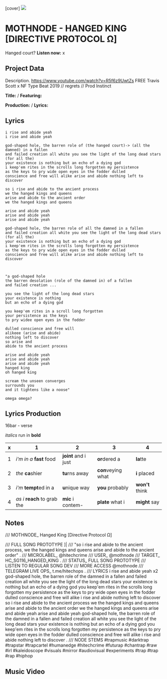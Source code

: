 [cover] ![](57175019_319474918741616_8502199518755923887_n.jpg)

# MOTHNODE - HANGED KING [DIRECTIVE PROTOCOL Ω]
Hanged court?
**Listen now:** x

## Project Data

Description.
https://www.youtube.com/watch?v=R5f6z9UwtZs
FREE Travis Scott x NF Type Beat 2019 // regrets // Prod Instinct

**Title:**  / **Featuring:** 

**Production:**  / **Lyrics:** 

## Lyrics

```
i rise and abide yeah
i rise and abide yeah

god-shaped hole, the barren role of (the hanged court)-> (all the damned) in a fallen 
and failed creation all white you see the light of the long dead stars (for all the) 
your existence is nothing but an echo of a dying god
i keep'em rites in the scrolls long forgotten my persistence 
as the keys to pry wide open eyes in the fodder dulled 
conscience and free will alike arise and abide nothing left to discover

so i rise and abide to the ancient process
we the hanged kings and queens
arise and abide to the ancient order
we the hanged kings and queens

arise and abide yeah
arise and abide yeah
arise and abide yeah

god-shaped hole, the barren role of all the damned in a fallen 
and failed creation all white you see the light of the long dead stars (for all the) 
your existence is nothing but an echo of a dying god
i keep'em rites in the scrolls long forgotten my persistence 
as the keys to pry wide open eyes in the fodder dulled 
conscience and free will alike arise and abide nothing left to discover



"a god-shaped hole
the barren desolation (role of the damned in) of a fallen 
and failed creation ...

you see the light of the long dead stars
your existence is nothing 
but an echo of a dying god 

you keep'em rites in a scroll long forgotten  
your persistence as the keys
to pry widee open eyes in the fodder

dulled conscience and free will
alikeee (arise and abide)
nothing left to discover
so arise and
abide to the ancient process

arise and abide yeah
arise and abide yeah
arise and abide yeah
hanged king
oh hanged king

scream the unseen converges 
surrounds you 
and it tightens like a noose"

omega omega?

```

## Lyrics Production

16bar - verse

*italics* run in
**bold**

| x | 1 | 2 | 3 | 4 |
|---|---|---|---|---|
| 1 | *i'm in a* **fast** food | **joint** and i just  | **or**dered a  | **la**tte  |
| 2 | *the* **ca**shier | **tu**rns away  |  **con**veying what |  **i** placed |
| 3 | *i'm* **tempt**ed in a | **u**nique way  |  **you** probably |  **won't** think |
| 4 | *as i* **reach** to grab the |  **mic** i contem-  | **plate** what i | **might** say |

## Notes

/// MOTHNODE_ Hanged King [Directive Protocol Ω]

/// FULL SONG PROTOTYPE ]|
/// "so i rise and abide to the ancient process, we the hanged kings and queens arise and abide to the ancient order"
.
/// MICROLABEL_ @hitechcrime /// USER_ @mothnode
/// TARGET_ HC_SG116_HANGED_KING
.
/// STATUS_ FULL SONG PROTOTYPE
/// LISTEN TO REGULAR SONG DEV
/// MORE ACCESS @mothnode
/// TELEGRAM LIVE OPS_ t.me/hitechops
.
/// LYRICS
i rise and abide yeah x2
god-shaped hole, the barren role of the damned in a fallen
and failed creation all white you see the light of the long dead stars
your existence is nothing but an echo of a dying god
you keep'em rites in the scrolls long forgotten my persistence
as the keys to pry wide open eyes in the fodder dulled
conscience and free will alike i rise and abide nothing left to discover
so i rise and abide to the ancient process
we the hanged kings and queens
arise and abide to the ancient order
we the hanged kings and queens
arise and abide yeah
arise and abide yeah
god-shaped hole, the barren role of the damned in a fallen
and failed creation all white you see the light of the long dead stars
your existence is nothing but an echo of a dying god
you keep'em rites in the scrolls long forgotten my persistence
as the keys to pry wide open eyes in the fodder dulled
conscience and free will alike i rise and abide nothing left to discover . /// NODE STEMS #trapmusic #darktrap #trapstar #trapcartel #humanedge #hitechcrime #futurap #chantrap #raw #irl #kaleidoscope #visuals #mirror #audiovisual #experiments #trap #trap #rap #hiphop

## Music Video
